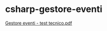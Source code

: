 # csharp-gestore-eventi
[Gestore eventi - test tecnico.pdf](https://github.com/leonardoserra/csharp-gestore-eventi/files/12650310/Gestore.eventi.-.test.tecnico.pdf)
